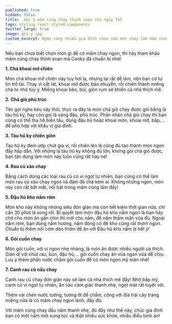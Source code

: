 ```yaml
---
published: true
hidden: false
title:  Gợi ý mâm cúng chay thịnh soạn cho ngày Tết
tags: styling react styled-components
twitter_large: true
image: goi-y.jpg
custom_excerpt: Ngày càng nhiều gia đình chọn nấu món chay làm mâm cúng ngày đầu năm. Người ta quan niệm, ăn chay ngày Tết là để bớt sát sanh, tạo nghiệp lành, cầu cho năm mới nhiều bình an.
---
```


Nếu bạn chưa biết chọn món gì để có mâm chay ngon, thì hãy tham khảo mâm cúng chay thịnh soạn mà Cooky đã chuẩn bị nhé! 

**1. Chả khoai mỡ chiên**

Món chả khoai mỡ chiên này tuy hơi lạ, nhưng lại rất dễ làm, nên bạn cứ tự tin trổ tài. Thay vì cắt lát, khoai mỡ được bào nhuyễn, rồi chiên thành miếng chả to nhỏ tùy ý. Miếng khoai béo, bùi, giòn rụm sẽ khiến cả nhà thích mê.

**2. Chả giò phù trúc**

Tên gọi nghe kêu vậy thôi, thực ra đây là món chả giò chay được gói bằng lá tàu hũ ky, hay còn gọi là váng đậu, phù trúc. Phần nhân chả giò chay thì bạn cũng có thể tha hồ biến tấu, dùng đậu hũ hoặc khoai môn, khoai mỡ, bắp,... để phù hợp với khẩu vị gia đình.

**3. Tàu hũ ky chiên giòn**

Tàu hũ ky đem ướp chút gia vị, rồi chiên lên là cũng đủ tạo thành món ngon đầy hấp dẫn. Với những lá tàu hũ ky không đủ lớn, không gói chả giò được, bạn tận dụng làm món này luôn cũng rất hay nè!

**4. Rau củ xào chay**

Bằng cách dùng các loại rau củ có vị ngọt tự nhiên, bạn cũng có thể làm món rau củ xào chay ngon và đậm đà chả kém ai. Không những ngon, món này còn rất bắt mắt, nổi bật trong mâm cúng lắm đấy!

**5. Đậu hũ kho nấm rơm**

Món kho này không những siêu đơn giản mà còn tiết kiệm thời gian nữa, chỉ cần 30 phút là xong rồi. Bí quyết làm món đậu hũ kho nấm ngon là bạn hãy chờ cho món ăn gần chín thì mới cho nấm, để nấm thấm mặn vừa đủ. Ngoài nấm rơm, bạn dùng nấm hương, nấm đông cô để kho cũng rất thơm ngon. Chuẩn bị thêm nồi cơm dẻo thơm để ăn với Đậu hũ kho nấm là hết ý!

**6. Gỏi cuốn chay**

Món gỏi cuốn, với vị ngon nhẹ nhàng, là món ăn được nhiều người ưa thích. Giản dị với chút rau, bún, đậu hũ,... gỏi cuốn chay ăn vừa ngon vừa dễ chịu. Lưu ý thêm phần nước chấm gỏi cuốn để có món ngon mỹ mãn nhé!

**7. Canh rau củ nấu chay**

Canh rau củ chay đơn giản này sẽ làm cả nhà thích mê đấy! Nhờ bắp mỹ, canh có vị ngọt tự nhiên, ăn vào cảm giác thanh nhẹ, ngọt mát rất tuyệt vời. 

Thêm vài chén nước tương, tương ớt để chấm, cộng với đĩa trái cây tráng miệng nữa là có mâm chay ngon lành, đầy đủ.

Với mâm cúng chay đầu năm thanh nhẹ, đủ đầy như thế này, chúc gia đình bạn có một năm mới sung túc và thật nhiều sức khỏe, nhiều điều bình an!